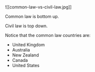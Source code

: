![[common-law-vs-civil-law.jpg]]

Common law is bottom up.

Civil law is top down.

Notice that the common law countries are:
- United Kingdom
- Australia 
- New Zealand 
- Canada 
- United States 